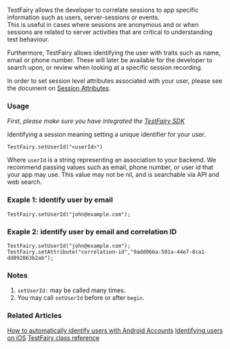 
TestFairy allows the developer to correlate sessions to app specific information such as users, server-sessions or events.   
This is useful in cases where sessions are anonymous and or when sessions are related to server activities that are critical to understanding test behaviour.

Furthermore, TestFairy allows identifying the user with traits such as name, email or phone number. These will later be available for the developer to search upon, or review when looking at a specific session recording.

In order to set session level attributes associated with your user, please see the document on [Session Attributes](https://docs.testfairy.com/Android/Session_Attributes.html).

### Usage

*First, please make sure you have integrated the [TestFairy SDK](Integrating_Android_SDK.html)*

Identifying a session meaning setting a unique identifier for your user.

`TestFairy.setUserId("<userId>")`

Where `userId` is a string representing an association to your backend. We recommend passing values such as email, phone number, or user id that your app may use. This value may not be nil, and is searchable via API and web search.

### Exaple 1: identify user by email

```
TestFairy.setUserId("john@example.com");
```
### Exaple 2: identify user by email and correlation ID

```
TestFairy.setUserId("john@example.com");
TestFairy.setAttribute("correlation-id","9add066a-591a-44e7-8ca1-dd892863b2ab");
```


### Notes

1. `setUserId:` may be called many times. 
2. You may call `setUserId` before or after `begin`.

### Related Articles
[How to automatically identify users with Android Accounts](https://docs.testfairy.com/Android/Identify_with_Android_account.html)
[Identifying users on iOS](https://docs.testfairy.com/iOS_SDK/Identifying_Your_Users.html)
[TestFairy class reference](https://app.testfairy.com/reference/android/com/testfairy/TestFairy.html)
